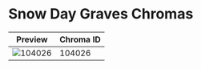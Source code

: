 # Snow Day Graves Chromas

| Preview | Chroma ID |
|---------|-----------|
| ![104026](https://raw.communitydragon.org/latest/plugins/rcp-be-lol-game-data/global/default/v1/champion-chroma-images/104/104026.png) | 104026 |